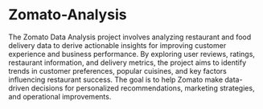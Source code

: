 # Zomato-Analysis
The Zomato Data Analysis project involves analyzing restaurant and food delivery data to derive actionable insights for improving customer experience and business performance. By exploring user reviews, ratings, restaurant information, and delivery metrics, the project aims to identify trends in customer preferences, popular cuisines, and key factors influencing restaurant success. The goal is to help Zomato make data-driven decisions for personalized recommendations, marketing strategies, and operational improvements.

